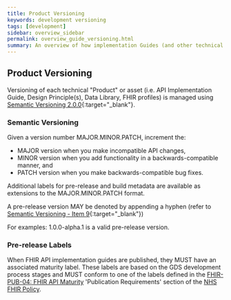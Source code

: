 ```yaml
---
title: Product Versioning
keywords: development versioning
tags: [development]
sidebar: overview_sidebar
permalink: overview_guide_versioning.html
summary: An overview of how implementation Guides (and other technical assets) are versioned.
---
```


## Product Versioning

Versioning of each technical "Product" or asset (i.e. API Implementation Guide, Design Principle(s), Data Library, FHIR profiles) is managed using [Semantic Versioning 2.0.0](http://semver.org/){:target="_blank"}.

### Semantic Versioning

Given a version number MAJOR.MINOR.PATCH, increment the:

- MAJOR version when you make incompatible API changes,
- MINOR version when you add functionality in a backwards-compatible manner, and
- PATCH version when you make backwards-compatible bug fixes.

Additional labels for pre-release and build metadata are available as extensions to the MAJOR.MINOR.PATCH format.

A pre-release version MAY be denoted by appending a hyphen (refer to [Semantic Versioning - Item 9](http://semver.org/#spec-item-9){:target="_blank"})

For examples: 1.0.0-alpha.1 is a valid pre-release version.

### Pre-release Labels

When FHIR API implementation guides are published, they MUST have an associated maturity label. These labels are based on the GDS development process stages and MUST conform to one of the labels defined in the [FHIR-PUB-04: FHIR API Maturity](https://nhsconnect.github.io/fhir-policy/publication.html) 'Publication Requirements' section of the [NHS FHIR Policy](https://nhsconnect.github.io/fhir-policy/index.html).

<!--
<p>These labels will be taken from the GDS development process stages, and will be one of:</p>

<ul>
  <li><strong>Experimental</strong>: Early development/proof of concept version of an API for early sight during discovery.</li>
  <li><strong>Alpha</strong>: Initial test APIs, likely to change substantially.
    <ul>
      <li><em>Typical Usage</em>: Engagement with others interested in being involved with early development work and influencing the direction taken.</li>
    </ul>
  </li>
  <li><strong>Beta</strong>: APIs that are still under active development and subject to change.
    <ul>
      <li><em>Typical Usage</em>: Engagement with ‘first of type’ or early adopters by the creation of first of type or pilot systems for testing, proof of concept etc. This development can assist in progression to a release candidate for a wider rollout.</li>
    </ul>
  </li>
  <li><strong>Release Candidate</strong>: APIs that are largely complete, unlikely to change substantially, but still need further testing by a wider group of implementers before becoming live.
    <ul>
      <li><em>Typical Usage</em>: After having been previously implemented by ‘first of type’ or pilot sites and now to be rolled out to a wider group of implementers.</li>
    </ul>
  </li>
  <li><strong>Live</strong>: Release live APIs.</li>
  <li><strong>Discontinued</strong>: APIs which have been discontinued and should not be used for new development.</li>
</ul>

The following pre-release labels will be used across all products:

| Pre-release Label | Lifecycle | Description |
|-------------------|-----------|-------------|
| `alpha` | &nbsp; | Complete enough for internal testing. |
| `beta` | early | Complete enough for external testing. |
| `beta` | late | Complete enough for external testing. Usually feature complete. |
| `rc` | &nbsp; | Almost ready for final release. No new feature enhancements. |

> rc = Release Candidate. 

### Maturity Levels

{% include todo.html content="The following table is published as a **work in progress** version and as such is subject to change and extension." %}

Taking a similar approach to the [FHIR Maturity Model](http://wiki.hl7.org/index.php?title=FHIR_Maturity_Model){:target="_blank"} NRL will only freeze / master a technical specification once it has been independently implemented in at least three commercial systems and demonstrated to interoperate.

| Level | Version | Description | 
|-------|---------|-------------| 
| 1 | `X.Y.Z-alpha.n` | Alpha; rapid interations, fail fast, exploration, proof of concepts, approach flexible. | Draft may not have been implemented at all but has been published. |
| 2 | `X.Y.Z-beta.n` | Early Beta; rapid iterations, community engaged, scope flexible, high-level approach agreed in principle. | Draft partially implemented in one or more prototype systems. |
| 3 | `X.Y.Z-beta.n` | Late Beta; slower iterations, community engaged, scope largely agreed, high-level approach fixed. | Draft partially implemented two or more commercial systems. |
| 4 | `X.Y.Z-rc.n` | Release Candidate; slower iterations, community engaged, scope fixed, detailed approach fixed, no new features, bug fixes and amendments for clinical safety & IG only. | Draft implemented in at least two commercial systems. |
| 5 | `X.Y.Z` | Stable; release version. | Draft implemented in at least three commercial systems with full accreditation and assurance mechanisms in place. |
-->

